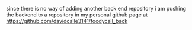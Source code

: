 
since there is no way of adding another back end repository i am pushing the backend to a repository in my personal github page at
https://github.com/davidcalle3141/foodycall_back

